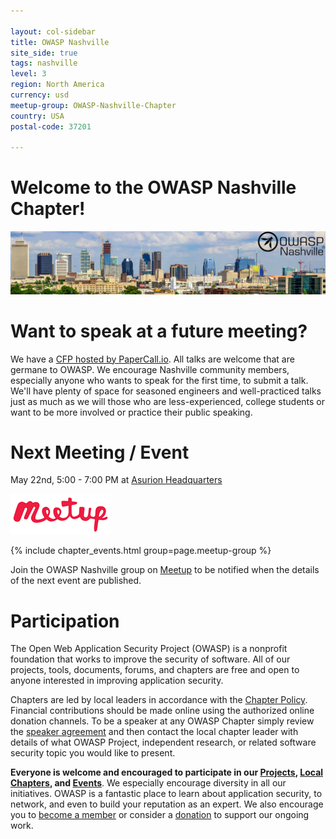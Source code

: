 ```yaml
---

layout: col-sidebar
title: OWASP Nashville
site_side: true
tags: nashville
level: 3
region: North America
currency: usd
meetup-group: OWASP-Nashville-Chapter
country: USA
postal-code: 37201

---
```


# Welcome to the OWASP Nashville Chapter!

![OWASP Nashville](./assets/images/logo.jpg)

# Want to speak at a future meeting?

We have a [CFP hosted by PaperCall.io](https://www.papercall.io/owasp-nashville). All talks are welcome that are germane to OWASP. We encourage Nashville community members, especially
anyone who wants to speak for the first time, to submit a talk.  We'll have plenty of space for seasoned engineers and well-practiced talks just as much as we will those who are less-experienced, college
students or want to be more involved or practice their public speaking.

# Next Meeting / Event

May 22nd, 5:00 - 7:00 PM at [Asurion Headquarters](https://www.openstreetmap.org/search?whereami=1&query=36.15925%2C-86.78715#map=18/36.15925/-86.78715)

[![Meetup](./assets/images/meetup-logo-160x65.png)](http://www.meetup.com/OWASP-Nashville-Chapter)

{% include chapter_events.html group=page.meetup-group %}

Join the OWASP Nashville group on [Meetup](http://www.meetup.com/OWASP-Nashville-Chapter) to be notified when the details of the next event are published.


# Participation

The Open Web Application Security Project (OWASP) is a nonprofit foundation that works to improve the security of software.
All of our projects, tools, documents, forums, and chapters are free and open to anyone interested in improving application security.

Chapters are led by local leaders in accordance with the [Chapter Policy](https://owasp.org/www-policy/).
Financial contributions should be made online using the authorized online donation channels.
To be a speaker at any OWASP Chapter simply review the [speaker agreement](/www-policy/legal/speaker-agreement) and then contact the local chapter leader with details of
what OWASP Project, independent research, or related software security topic you would like to present.

**Everyone is welcome and encouraged to participate in our [Projects](/projects), [Local Chapters](/chapters), and [Events](/events)**. We especially encourage diversity in all our initiatives.
OWASP is a fantastic place to learn about application security, to network, and even to build your reputation as an expert.
We also encourage you to [become a member](/membership) or consider a [donation](/donate) to support our ongoing work.
